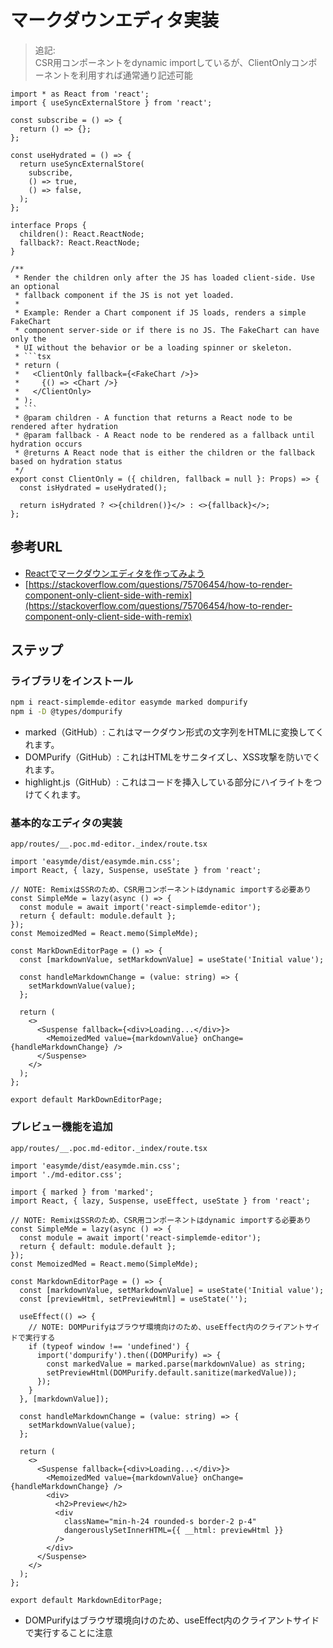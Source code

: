 # マークダウンエディタ実装

> 追記:  
> CSR用コンポーネントをdynamic importしているが、ClientOnlyコンポーネントを利用すれば通常通り記述可能

```tsx
import * as React from 'react';
import { useSyncExternalStore } from 'react';

const subscribe = () => {
  return () => {};
};

const useHydrated = () => {
  return useSyncExternalStore(
    subscribe,
    () => true,
    () => false,
  );
};

interface Props {
  children(): React.ReactNode;
  fallback?: React.ReactNode;
}

/**
 * Render the children only after the JS has loaded client-side. Use an optional
 * fallback component if the JS is not yet loaded.
 *
 * Example: Render a Chart component if JS loads, renders a simple FakeChart
 * component server-side or if there is no JS. The FakeChart can have only the
 * UI without the behavior or be a loading spinner or skeleton.
 * ```tsx
 * return (
 *   <ClientOnly fallback={<FakeChart />}>
 *     {() => <Chart />}
 *   </ClientOnly>
 * );
 * ```
 * @param children - A function that returns a React node to be rendered after hydration
 * @param fallback - A React node to be rendered as a fallback until hydration occurs
 * @returns A React node that is either the children or the fallback based on hydration status
 */
export const ClientOnly = ({ children, fallback = null }: Props) => {
  const isHydrated = useHydrated();

  return isHydrated ? <>{children()}</> : <>{fallback}</>;
};
```

## 参考URL

- [Reactでマークダウンエディタを作ってみよう](https://zenn.dev/rinka/articles/b260e200cb5258)
- [https://stackoverflow.com/questions/75706454/how-to-render-component-only-client-side-with-remix](https://stackoverflow.com/questions/75706454/how-to-render-component-only-client-side-with-remix)

## ステップ

### ライブラリをインストール

```sh
npm i react-simplemde-editor easymde marked dompurify
npm i -D @types/dompurify
```

- marked（GitHub）: これはマークダウン形式の文字列をHTMLに変換してくれます。
- DOMPurify（GitHub）: これはHTMLをサニタイズし、XSS攻撃を防いでくれます。
- highlight.js（GitHub）: これはコードを挿入している部分にハイライトをつけてくれます。

### 基本的なエディタの実装

`app/routes/__.poc.md-editor._index/route.tsx`

```tsx
import 'easymde/dist/easymde.min.css';
import React, { lazy, Suspense, useState } from 'react';

// NOTE: RemixはSSRのため、CSR用コンポーネントはdynamic importする必要あり
const SimpleMde = lazy(async () => {
  const module = await import('react-simplemde-editor');
  return { default: module.default };
});
const MemoizedMed = React.memo(SimpleMde);

const MarkDownEditorPage = () => {
  const [markdownValue, setMarkdownValue] = useState('Initial value');

  const handleMarkdownChange = (value: string) => {
    setMarkdownValue(value);
  };

  return (
    <>
      <Suspense fallback={<div>Loading...</div>}>
        <MemoizedMed value={markdownValue} onChange={handleMarkdownChange} />
      </Suspense>
    </>
  );
};

export default MarkDownEditorPage;
```

### プレビュー機能を追加

`app/routes/__.poc.md-editor._index/route.tsx`

```tsx
import 'easymde/dist/easymde.min.css';
import './md-editor.css';

import { marked } from 'marked';
import React, { lazy, Suspense, useEffect, useState } from 'react';

// NOTE: RemixはSSRのため、CSR用コンポーネントはdynamic importする必要あり
const SimpleMde = lazy(async () => {
  const module = await import('react-simplemde-editor');
  return { default: module.default };
});
const MemoizedMed = React.memo(SimpleMde);

const MarkdownEditorPage = () => {
  const [markdownValue, setMarkdownValue] = useState('Initial value');
  const [previewHtml, setPreviewHtml] = useState('');

  useEffect(() => {
    // NOTE: DOMPurifyはブラウザ環境向けのため、useEffect内のクライアントサイドで実行する
    if (typeof window !== 'undefined') {
      import('dompurify').then((DOMPurify) => {
        const markedValue = marked.parse(markdownValue) as string;
        setPreviewHtml(DOMPurify.default.sanitize(markedValue));
      });
    }
  }, [markdownValue]);

  const handleMarkdownChange = (value: string) => {
    setMarkdownValue(value);
  };

  return (
    <>
      <Suspense fallback={<div>Loading...</div>}>
        <MemoizedMed value={markdownValue} onChange={handleMarkdownChange} />
        <div>
          <h2>Preview</h2>
          <div
            className="min-h-24 rounded-s border-2 p-4"
            dangerouslySetInnerHTML={{ __html: previewHtml }}
          />
        </div>
      </Suspense>
    </>
  );
};

export default MarkdownEditorPage;
```

- DOMPurifyはブラウザ環境向けのため、useEffect内のクライアントサイドで実行することに注意
